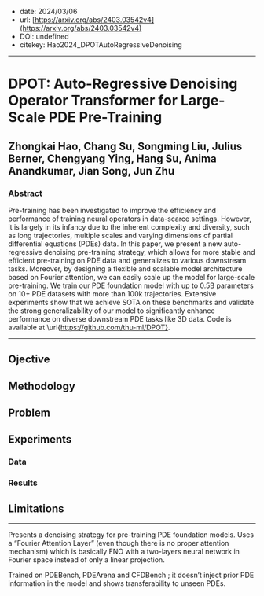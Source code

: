 - date: 2024/03/06
- url: [https://arxiv.org/abs/2403.03542v4](https://arxiv.org/abs/2403.03542v4)
- DOI: undefined
- citekey: Hao2024_DPOTAutoRegressiveDenoising
---

# DPOT: Auto-Regressive Denoising Operator Transformer for Large-Scale PDE Pre-Training

## Zhongkai Hao, Chang Su, Songming Liu, Julius Berner, Chengyang Ying, Hang Su, Anima Anandkumar, Jian Song, Jun Zhu

### Abstract

Pre-training has been investigated to improve the efficiency and performance of training neural operators in data-scarce settings. However, it is largely in its infancy due to the inherent complexity and diversity, such as long trajectories, multiple scales and varying dimensions of partial differential equations (PDEs) data. In this paper, we present a new auto-regressive denoising pre-training strategy, which allows for more stable and efficient pre-training on PDE data and generalizes to various downstream tasks. Moreover, by designing a flexible and scalable model architecture based on Fourier attention, we can easily scale up the model for large-scale pre-training. We train our PDE foundation model with up to 0.5B parameters on 10+ PDE datasets with more than 100k trajectories. Extensive experiments show that we achieve SOTA on these benchmarks and validate the strong generalizability of our model to significantly enhance performance on diverse downstream PDE tasks like 3D data. Code is available at \url{https://github.com/thu-ml/DPOT}.

---

## Ojective

## Methodology
<!-- accent on encoding -->

## Problem
<!-- regression / classification / génération ? -->
<!-- finetuning / adaptive learning ? -->
<!-- parametric / multiphysics ? -->

## Experiments

### Data

### Results

## Limitations

---

Presents a denoising strategy for pre-training PDE foundation models. Uses a “Fourier Attention Layer” (even though there is no proper attention mechanism) which is basically FNO with a two-layers neural network in Fourier space instead of only a linear projection.

Trained on PDEBench, PDEArena and CFDBench ; it doesn’t inject prior PDE information in the model and shows transferability to unseen PDEs.